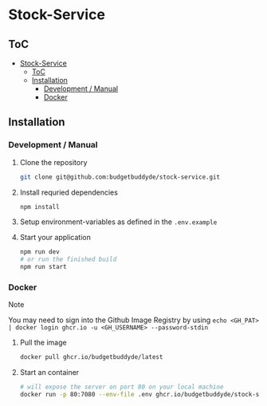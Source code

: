 # Stock-Service

## ToC

- [Stock-Service](#stock-service)
  - [ToC](#toc)
  - [Installation](#installation)
    - [Development / Manual](#development--manual)
    - [Docker](#docker)

## Installation

### Development / Manual

1.  Clone the repository

    ```bash
    git clone git@github.com:budgetbuddyde/stock-service.git
    ```

2.  Install requried dependencies

    ```bash
    npm install
    ```

3.  Setup environment-variables as defined in the `.env.example`
4.  Start your application

    ```bash
    npm run dev
    # or run the finished build
    npm run start
    ```

### Docker

> [!NOTE]
> You may need to sign into the Github Image Registry by using `echo <GH_PAT> | docker login ghcr.io -u <GH_USERNAME> --password-stdin`

1.  Pull the image

    ```bash
    docker pull ghcr.io/budgetbuddyde/latest
    ```

2.  Start an container
    ```bash
    # will expose the server on port 80 on your local machine
    docker run -p 80:7080 --env-file .env ghcr.io/budgetbuddyde/stock-service
    ```
